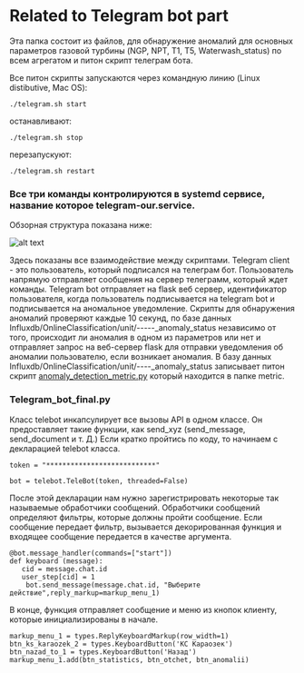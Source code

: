 # Related to Telegram bot part


Эта папка состоит из файлов, для обнаружение аномалий для основных параметров газовой турбины (NGP, NPT, T1, T5, Waterwash_status) по всем агрегатом и питон скрипт телеграм бота.

Все питон скрипты запускаются через командную линию (Linux distibutive, Mac OS):

``` 
./telegram.sh start
```
останавливают:
```
./telegram.sh stop
```
перезапускуют:
``` 
./telegram.sh restart 
```

### Все три команды контролируются в systemd сервисе, название которое telegram-our.service.  

Обзорная структура показана ниже:

![alt text](https://image.ibb.co/jjBD1o/telega_git.jpg)

Здесь показаны все взаимодействие между скриптами. Telegram client - это пользователь, который подписался на телеграм бот. Пользователь напрямую отправляет сообщения на сервер телеграмм, который ждет команды. Telegram bot отправляет на flask веб сервер, идентификатор пользователя, когда пользователь подписывается на telegram bot и подписывается на аномальное уведомление. Скрипты для обнаружения аномалий проверяют каждые 10 секунд, по базе данных Influxdb/OnlineClassification/unit/-----_anomaly_status независимо от того, происходит ли аномалия в одном из параметров или нет и отправляет запрос на веб-сервер flask для отправки уведомления об аномалии пользователю, если возникает аномалия.
В базу данных Influxdb/OnlineClassification/unit/----_anomaly_status записывает питон скрипт [anomaly_detection_metric.py](zsse_project1/metric/anomaly_detection_metric.py) который находится в папке metric.

### Telegram_bot_final.py
Класс telebot инкапсулирует все вызовы API в одном классе. Он предоставляет такие функции, как send_xyz (send_message, send_document и т. Д.)
Если кратко пройтись по коду, то начинаем с декларацией telebot класса. 
``` 
token = "***************************"

bot = telebot.TeleBot(token, threaded=False)
``` 

После этой декларации нам нужно зарегистрировать некоторые так называемые обработчики сообщений. Обработчики сообщений определяют фильтры, которые должны пройти сообщение. Если сообщение передает фильтр, вызывается декорированная функция и входящее сообщение передается в качестве аргумента. 
``` 
@bot.message_handler(commands=["start"])
def keyboard (message):
   cid = message.chat.id
   user_step[cid] = 1
    bot.send_message(message.chat.id, "Выберите действие",reply_markup=markup_menu_1)
``` 

В конце, функция отправляет сообщение и меню из кнопок клиенту, которые инициализированы в начале. 
``` 
markup_menu_1 = types.ReplyKeyboardMarkup(row_width=1)
btn_ks_karaozek_2 = types.KeyboardButton('КС Караозек')
btn_nazad_to_1 = types.KeyboardButton('Назад')
markup_menu_1.add(btn_statistics, btn_otchet, btn_anomalii)
``` 


